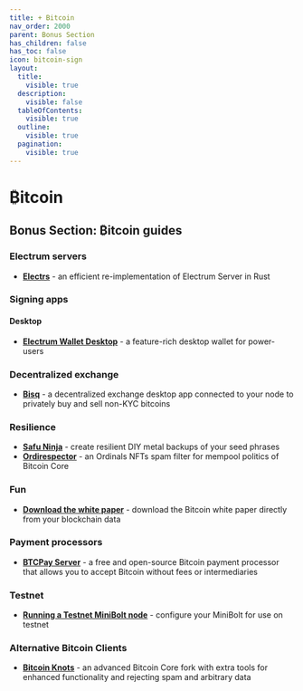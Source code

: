 ```yaml
---
title: + Bitcoin
nav_order: 2000
parent: Bonus Section
has_children: false
has_toc: false
icon: bitcoin-sign
layout:
  title:
    visible: true
  description:
    visible: false
  tableOfContents:
    visible: true
  outline:
    visible: true
  pagination:
    visible: true
---
```


# ₿itcoin

## Bonus Section: ₿itcoin guides

### Electrum servers

* [**Electrs**](electrs.md) - an efficient re-implementation of Electrum Server in Rust

### Signing apps

#### Desktop

* [**Electrum Wallet Desktop**](electrum-wallet-desktop.md) - a feature-rich desktop wallet for power-users

### Decentralized exchange

* [**Bisq**](bisq.md) - a decentralized exchange desktop app connected to your node to privately buy and sell non-KYC bitcoins

### Resilience

* [**Safu Ninja**](safu-ninja.md) - create resilient DIY metal backups of your seed phrases
* [**Ordirespector**](ordisrespector.md) - an Ordinals NFTs spam filter for mempool politics of Bitcoin Core

### Fun

* [**Download the white paper**](white-paper.md) - download the Bitcoin white paper directly from your blockchain data

### Payment processors

* [**BTCPay Server**](../../bonus-guides/bitcoin/btcpay-server.md) - a free and open-source Bitcoin payment processor that allows you to accept Bitcoin without fees or intermediaries

### Testnet

* [**Running a Testnet MiniBolt node**](minibolt-on-testnet.md) - configure your MiniBolt for use on testnet

### Alternative Bitcoin Clients

* [**Bitcoin Knots**](../../bonus-guides/bitcoin/bitcoin-knots.md) - an advanced Bitcoin Core fork with extra tools for enhanced functionality and rejecting spam and arbitrary data
